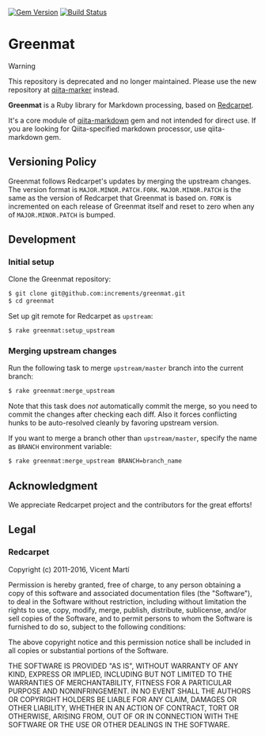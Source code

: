 [![Gem Version](http://img.shields.io/gem/v/greenmat.svg?style=flat)](http://badge.fury.io/rb/greenmat)
[![Build Status](https://travis-ci.org/increments/greenmat.svg?branch=master&style=flat)](https://travis-ci.org/increments/greenmat)

# Greenmat

> [!WARNING]
> This repository is deprecated and no longer maintained.
> Please use the new repository at [qiita-marker](https://github.com/increments/qiita_marker) instead.

**Greenmat** is a Ruby library for Markdown processing, based on [Redcarpet](https://github.com/vmg/redcarpet).

It's a core module of [qiita-markdown](https://github.com/increments/qiita-markdown) gem and not intended for direct use. If you are looking for Qiita-specified markdown processor, use qiita-markdown gem.

## Versioning Policy

Greenmat follows Redcarpet's updates by merging the upstream changes.
The version format is `MAJOR.MINOR.PATCH.FORK`.
`MAJOR.MINOR.PATCH` is the same as the version of Redcarpet that Greenmat is based on. `FORK` is incremented on each release of Greenmat itself and reset to zero when any of `MAJOR.MINOR.PATCH` is bumped.

## Development

### Initial setup

Clone the Greenmat repository:

```bash
$ git clone git@github.com:increments/greenmat.git
$ cd greenmat
```

Set up git remote for Redcarpet as `upstream`:

```bash
$ rake greenmat:setup_upstream
```

### Merging upstream changes

Run the following task to merge `upstream/master` branch into the current branch:

```bash
$ rake greenmat:merge_upstream
```

Note that this task does _not_ automatically commit the merge, so you need to commit the changes after checking each diff. Also it forces conflicting hunks to be auto-resolved cleanly by favoring upstream version.

If you want to merge a branch other than `upstream/master`, specify the name as `BRANCH` environment variable:

```bash
$ rake greenmat:merge_upstream BRANCH=branch_name
```

## Acknowledgment

We appreciate Redcarpet project and the contributors for the great efforts!

## Legal

### Redcarpet

Copyright (c) 2011-2016, Vicent Martí

Permission is hereby granted, free of charge, to any person obtaining a copy
of this software and associated documentation files (the "Software"), to deal
in the Software without restriction, including without limitation the rights
to use, copy, modify, merge, publish, distribute, sublicense, and/or sell
copies of the Software, and to permit persons to whom the Software is
furnished to do so, subject to the following conditions:

The above copyright notice and this permission notice shall be included in
all copies or substantial portions of the Software.

THE SOFTWARE IS PROVIDED "AS IS", WITHOUT WARRANTY OF ANY KIND, EXPRESS OR
IMPLIED, INCLUDING BUT NOT LIMITED TO THE WARRANTIES OF MERCHANTABILITY,
FITNESS FOR A PARTICULAR PURPOSE AND NONINFRINGEMENT. IN NO EVENT SHALL THE
AUTHORS OR COPYRIGHT HOLDERS BE LIABLE FOR ANY CLAIM, DAMAGES OR OTHER
LIABILITY, WHETHER IN AN ACTION OF CONTRACT, TORT OR OTHERWISE, ARISING FROM,
OUT OF OR IN CONNECTION WITH THE SOFTWARE OR THE USE OR OTHER DEALINGS IN
THE SOFTWARE.
